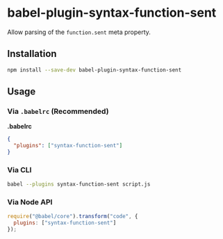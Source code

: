 # babel-plugin-syntax-function-sent

Allow parsing of the `function.sent` meta property.

## Installation

```sh
npm install --save-dev babel-plugin-syntax-function-sent
```

## Usage

### Via `.babelrc` (Recommended)

**.babelrc**

```json
{
  "plugins": ["syntax-function-sent"]
}
```

### Via CLI

```sh
babel --plugins syntax-function-sent script.js
```

### Via Node API

```javascript
require("@babel/core").transform("code", {
  plugins: ["syntax-function-sent"]
});
```
